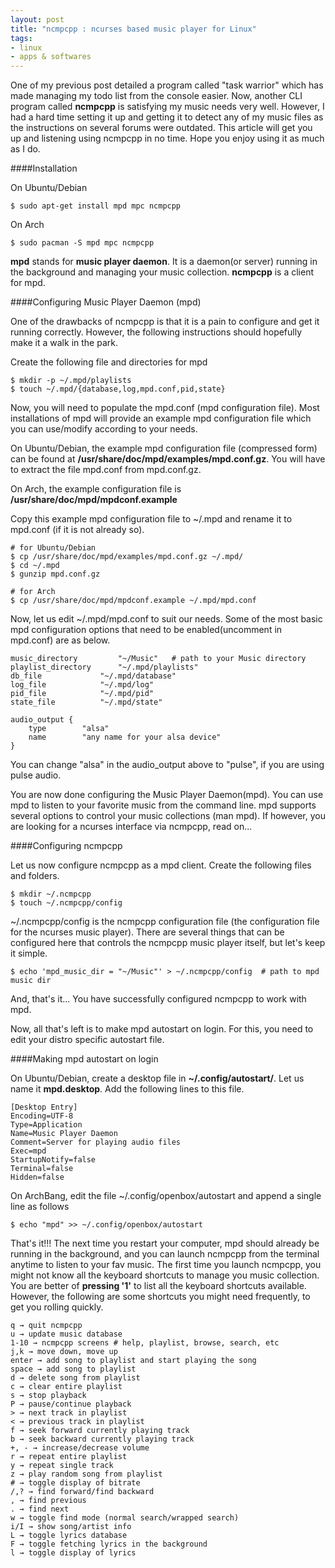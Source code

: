 ```yaml
---
layout: post
title: "ncmpcpp : ncurses based music player for Linux"
tags:
- linux
- apps & softwares
---
```


One of my previous post detailed a program called "task warrior" which has made managing my todo list from the console easier. Now, another CLI program called __ncmpcpp__ is satisfying my music needs very well. However, I had a hard time setting it up and getting it to detect any of my music files as the instructions on several forums were outdated. This article will get you up and listening using ncmpcpp in no time. Hope you enjoy using it as much as I do.

####Installation

On Ubuntu/Debian

	$ sudo apt-get install mpd mpc ncmpcpp

On Arch

	$ sudo pacman -S mpd mpc ncmpcpp

__mpd__ stands for __music player daemon__. It is a daemon(or server) running in the background and managing your music collection. __ncmpcpp__ is a client for mpd.

####Configuring Music Player Daemon (mpd)

One of the drawbacks of ncmpcpp is that it is a pain to configure and get it running correctly. However, the following instructions should hopefully make it a walk in the park.

Create the following file and directories for mpd

	$ mkdir -p ~/.mpd/playlists
	$ touch ~/.mpd/{database,log,mpd.conf,pid,state}

Now, you will need to populate the mpd.conf (mpd configuration file). Most installations of mpd will provide an example mpd configuration file which you can use/modify according to your needs.

On Ubuntu/Debian, the example mpd configuration file (compressed form) can be found at __/usr/share/doc/mpd/examples/mpd.conf.gz__. You will have to extract the file mpd.conf from mpd.conf.gz.

On Arch, the example configuration file is __/usr/share/doc/mpd/mpdconf.example__

Copy this example mpd configuration file to ~/.mpd and rename it to mpd.conf (if it is not already so).

	# for Ubuntu/Debian
	$ cp /usr/share/doc/mpd/examples/mpd.conf.gz ~/.mpd/
	$ cd ~/.mpd
	$ gunzip mpd.conf.gz

	# for Arch
	$ cp /usr/share/doc/mpd/mpdconf.example ~/.mpd/mpd.conf

Now, let us edit ~/.mpd/mpd.conf to suit our needs. Some of the most basic mpd configuration options that need to be enabled(uncomment in mpd.conf) are as below.

	music_directory			"~/Music"	# path to your Music directory
	playlist_directory		"~/.mpd/playlists"
	db_file				"~/.mpd/database"
	log_file			"~/.mpd/log"
	pid_file			"~/.mpd/pid"
	state_file			"~/.mpd/state"

	audio_output {
		type		"alsa"
		name		"any name for your alsa device"
	}

You can change "alsa" in the audio_output above to "pulse", if you are using pulse audio.

You are now done configuring the Music Player Daemon(mpd). You can use mpd to listen to your favorite music from the command line. mpd supports several options to control your music collections (man mpd). If however, you are looking for a ncurses interface via ncmpcpp, read on...

####Configuring ncmpcpp

Let us now configure ncmpcpp as a mpd client. Create the following files and folders.

	$ mkdir ~/.ncmpcpp
	$ touch ~/.ncmpcpp/config

~/.ncmpcpp/config is the ncmpcpp configuration file (the configuration file for the ncurses music player). There are several things that can be configured here that controls the ncmpcpp music player itself, but let's keep it simple.

	$ echo 'mpd_music_dir = "~/Music"' > ~/.ncmpcpp/config  # path to mpd music dir

And, that's it... You have successfully configured ncmpcpp to work with mpd.	

Now, all that's left is to make mpd autostart on login. For this, you need to edit your distro specific autostart file.

####Making mpd autostart on login

On Ubuntu/Debian, create a desktop file in __~/.config/autostart/__. Let us name it __mpd.desktop__. Add the following lines to this file.

	[Desktop Entry]
	Encoding=UTF-8
	Type=Application
	Name=Music Player Daemon
	Comment=Server for playing audio files
	Exec=mpd
	StartupNotify=false
	Terminal=false
	Hidden=false
	
On ArchBang, edit the file ~/.config/openbox/autostart and append a single line as follows

	$ echo "mpd" >> ~/.config/openbox/autostart

That's it!!! The next time you restart your computer, mpd should already be running in the background, and you can launch ncmpcpp from the terminal anytime to listen to your fav music. The first time you launch ncmpcpp, you might not know all the keyboard shortcuts to manage you music collection. You are better of __pressing '1'__ to list all the keyboard shortcuts available. However, the following are some shortcuts you might need frequently, to get you rolling quickly.

	q → quit ncmpcpp
	u → update music database
	1-10 → ncmpcpp screens # help, playlist, browse, search, etc
	j,k → move down, move up
	enter → add song to playlist and start playing the song
	space → add song to playlist
	d → delete song from playlist
	c → clear entire playlist
	s → stop playback
	P → pause/continue playback
	> → next track in playlist
	< → previous track in playlist
	f → seek forward currently playing track
	b → seek backward currently playing track
	+, - → increase/decrease volume
	r → repeat entire playlist
	y → repeat single track
	z → play random song from playlist
	# → toggle display of bitrate
	/,? → find forward/find backward
	, → find previous
	. → find next
	w → toggle find mode (normal search/wrapped search)
	i/I → show song/artist info
	L → toggle lyrics database
	F → toggle fetching lyrics in the background
	l → toggle display of lyrics
